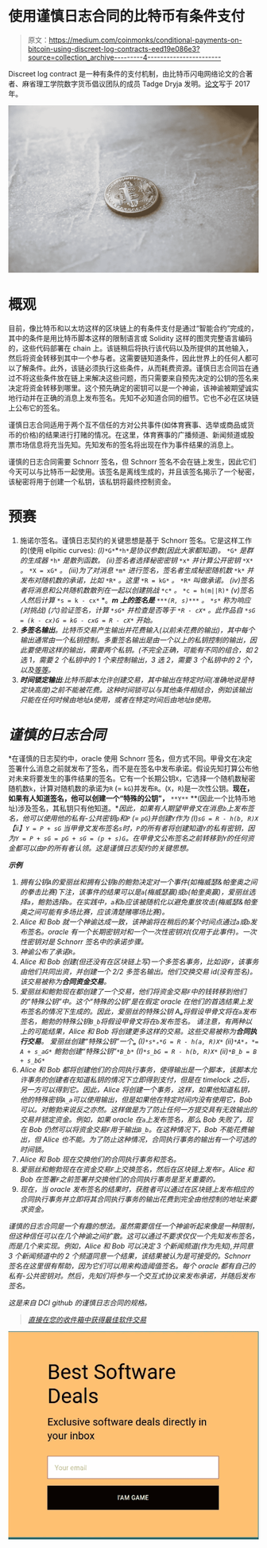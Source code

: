 # 使用谨慎日志合同的比特币有条件支付

> 原文：<https://medium.com/coinmonks/conditional-payments-on-bitcoin-using-discreet-log-contracts-eed19e086e3?source=collection_archive---------4----------------------->

Discreet log contract 是一种有条件的支付机制，由比特币闪电网络论文的合著者、麻省理工学院数字货币倡议团队的成员 Tadge Dryja 发明。[论文](https://adiabat.github.io/dlc.pdf)写于 2017 年。

![](img/93e59bc5d07dada459ddbf70c0219ea4.png)

# 概观

目前，像比特币和以太坊这样的区块链上的有条件支付是通过“智能合约”完成的，其中的条件是用比特币脚本这样的限制语言或 Solidity 这样的图灵完整语言编码的，这些代码部署在 chain 上。该链稍后将执行该代码以及所提供的其他输入，然后将资金转移到其中一个参与者。这需要链知道条件，因此世界上的任何人都可以了解条件。此外，该链必须执行这些条件，从而耗费资源。谨慎日志合同旨在通过不将这些条件放在链上来解决这些问题，而只需要来自预先决定的公钥的签名来决定将资金转移到哪里。这个预先确定的密钥可以是一个神谕，该神谕被期望诚实地行动并在正确的消息上发布签名。先知不必知道合同的细节。它也不必在区块链上公布它的签名。

谨慎日志合同适用于两个互不信任的方对公共事件(如体育赛事、选举或商品或货币的价格)的结果进行打赌的情况。在这里，体育赛事的广播频道、新闻频道或股票市场信息将充当先知。先知发布的签名将出现在作为事件结果的消息上。

谨慎的日志合同需要 Schnorr 签名，但 Schnorr 签名不会在链上发生，因此它们今天可以与比特币一起使用。该签名是离线生成的，并且该签名揭示了一个秘密，该秘密将用于创建一个私钥，该私钥将最终控制资金。

# 预赛

1.  施诺尔签名。谨慎日志契约的关键思想是基于 Schnorr 签名。它是这样工作的(使用 ellpitic curves):
    *(I)*`*G*`*`*h*`*是协议参数(因此大家都知道)。* `*G*` *是群的生成器* `*h*` *是散列函数。
    (ii)签名者选择秘密密钥* `*x*` *并计算公开密钥* `*X*` *。* `*X = xG*` *。
    (iii)为了对消息* `*m*` *进行签名，签名者生成秘密随机数* `*k*` *并发布对随机数的承诺，比如* `*R*` *。这里* `*R = kG*` *。* `*R*` *叫做承诺。
    (iv)签名者将消息和公共随机数散列在一起以创建挑战* `*c*` *。* `*c = h(m||R)*` *(v)签名人然后计算* `*s = k - cx*` *。****m 上的签名是*** `***(R, s)***` *。* `*s*` *称为响应(对挑战)
    (六)验证签名，计算* `*sG*` *并检查是否等于* `*R - cX*` *。此作品自* `*sG = (k - cx)G = kG - cxG = R - cX*` *开始。**
2.  ***多签名输出**。比特币交易产生输出并花费输入(以前未花费的输出)，其中每个输出通常由一个私钥控制。多重签名输出是由一个以上的私钥控制的输出，因此要使用这样的输出，需要两个私钥。(不完全正确，可能有不同的组合，如 2 选 1，需要 2 个私钥中的 1 个来控制输出，3 选 2，需要 3 个私钥中的 2 个，以及[等等](https://en.bitcoin.it/wiki/Multisignature)。*
3.  ***时间锁定输出**:比特币脚本允许创建交易，其中输出在特定时间(准确地说是特定块高度)之前不能被花费。这种时间锁可以与其他条件相结合，例如该输出只能在任何时候由地址`A`使用，或者在特定时间后由地址`B`使用。*

# *谨慎的日志合同*

*在谨慎的日志契约中，oracle 使用 Schnorr 签名，但方式不同。甲骨文在决定签署什么消息之前就发布了签名，而不是在签名中发布承诺。假设先知打算公布他对未来将要发生的事件结果的签名。它有一个长期公钥`X`，它选择一个随机数秘密随机数`k`，计算对随机数的承诺为`R` (= `kG`)并发布`R`。(`X`，`R`)是一次性公钥。**现在，如果有人知道签名，他可以创建一个“特殊的公钥”，** `**Y**` **(因此一个比特币地址)涉及签名，其私钥只有他知道。**因此，如果有人期望甲骨文在消息`b`上发布签名，他可以使用他的私有-公共密钥`p`和`P` (= `pG`)并创建`Y`作为
(I)`sG = R - h(b, R)X`
【ii】`Y = P + sG`
当甲骨文发布签名`s`时，`P`的所有者将创建知道`Y`的私有密钥，因为`Y = P + sG = pG + sG = (p + s)G`。在甲骨文公布签名之前转移到`Y`的任何资金都可以由`P`的所有者认领。这是谨慎日志契约的关键思想。*

***示例***

1.  *拥有公钥`A`的爱丽丝和拥有公钥`B`的鲍勃决定对一个事件(如梅威瑟&帕奎奥之间的拳击比赛)下注，该事件的结果可以是`a`(梅威瑟赢)或`b`(帕奎奥赢)，爱丽丝选择`a`，鲍勃选择`b`。在实践中，`a`和`b`应该被随机化以避免重放攻击(梅威瑟&帕奎奥之间可能有多场比赛，应该清楚赌哪场比赛)。*
2.  *Alice 和 Bob 就一个神谕达成一致，该神谕将在稍后的某个时间点通过`a`或`b`发布签名。oracle 有一个长期密钥对和一个一次性密钥对(仅用于此事件)。一次性密钥对是 Schnorr 签名中的承诺步骤。*
3.  *神谕公布了承诺`R`。*
4.  *Alice 和 Bob 创建(但还没有在区块链上写)一个多签名事务，比如说`F`，该事务由他们共同出资，并创建一个 2/2 多签名输出。他们交换交易 id(没有签名)。该交易被称为**合同资金交易**。*
5.  *爱丽丝和鲍勃现在都创建了一个交易，他们将资金交易`F`中的钱转移到他们的“特殊公钥”中。这个“特殊的公钥”是在假定 oracle 在他们的首选结果上发布签名的情况下生成的。因此，爱丽丝的特殊公钥 Aₐ将假设甲骨文将在`a`发布签名，鲍勃的特殊公钥`B_b`将假设甲骨文将在`b`发布签名。
    请注意，有两种以上的可能结果，Alice 和 Bob 将创建更多这样的交易。这些交易被称为**合同执行交易**。
    *爱丽丝创建“特殊公钥”一个*ₐ
    *(I)*`*s*ₐ*G = R - h(a, R)X*` *(ii)*`*A*ₐ *= A + s_aG*` *鲍勃创建“特殊公钥”*`*B_b*` *(I)*`*s_bG = R - h(b, R)X*`
    (ii)`*B_b = B + s_bG*`*
6.  *Alice 和 Bob 都将创建他们的合同执行事务，使得输出是一个脚本，该脚本允许事务的创建者在知道私钥的情况下立即得到支付，但是在 timelock 之后，另一方可以得到它。因此，Alice 将创建一个事务，这样，如果他知道私钥，他的特殊密钥`A_a`可以使用输出，但是如果他在特定时间内没有使用它，Bob 可以。对鲍勃来说反之亦然。这样做是为了防止任何一方提交具有无效输出的交易并锁定资金。例如，如果 oracle 在`a`上发布签名，那么 Bob 失败了，现在 Bob 仍然可以将资金交易`F`用于输出`B_b`。在这种情况下，Bob 不能花费输出，但 Alice 也不能。为了防止这种情况，合同执行事务的输出有一个可选的时间锁。*
7.  *Alice 和 Bob 现在交换他们的合同执行事务和签名。*
8.  *爱丽丝和鲍勃现在在资金交易`F`上交换签名，然后在区块链上发布`F`。Alice 和 Bob 在签署`F`之前签署并交换他们的合同执行事务是至关重要的。*
9.  *现在，当 oracle 发布签名的结果时，获胜者可以通过在区块链上发布相应的合同执行事务并立即将其合同执行事务的输出花费到完全由他控制的地址来要求资金。*

*谨慎的日志合同是一个有趣的想法。虽然需要信任一个神谕听起来像是一种限制，但这种信任可以在几个神谕之间扩散。这可以通过不要求仅仅一个先知发布签名，而是几个来实现。例如，Alice 和 Bob 可以决定 3 个新闻频道(作为先知),并同意 3 个新闻频道中的 2 个频道同意一个结果，该结果被认为是可接受的。Schnorr 签名在这里很有帮助，因为它们可以用来构造阈值签名。每个 oracle 都有自己的私有-公共密钥对。然后，先知们将参与一个交互式协议来发布承诺，并随后发布签名。*

*这是来自 DCI github 的谨慎日志合同的规格。*

> *[直接在您的收件箱中获得最佳软件交易](https://coincodecap.com/?utm_source=coinmonks)*

*[![](img/7c0b3dfdcbfea594cc0ae7d4f9bf6fcb.png)](https://coincodecap.com/?utm_source=coinmonks)*